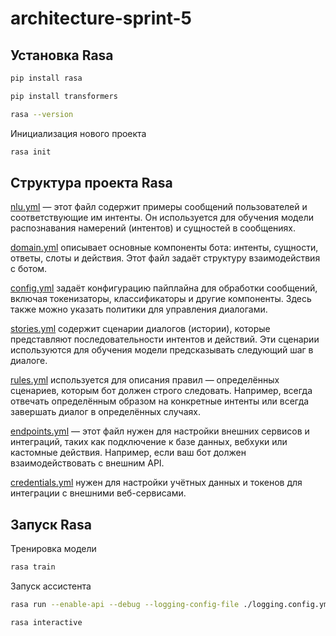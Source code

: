 # architecture-sprint-5

## Установка Rasa

```bash
pip install rasa
```

```bash
pip install transformers
```

```bash
rasa --version
```

Инициализация нового проекта

```bash
rasa init
```

## Структура проекта Rasa

[nlu.yml](./data/nlu.yml) — этот файл содержит примеры сообщений пользователей и соответствующие им интенты. Он 
используется для обучения модели распознавания намерений (интентов) и сущностей в сообщениях.

[domain.yml](./domain.yml) описывает основные компоненты бота: интенты, сущности, ответы, слоты и действия. Этот файл задаёт 
структуру взаимодействия с ботом.

[config.yml](./config.yml) задаёт конфигурацию пайплайна для обработки сообщений, включая токенизаторы, классификаторы и другие 
компоненты. Здесь также можно указать политики для управления диалогами.

[stories.yml](./data/stories.yml) содержит сценарии диалогов (истории), которые представляют последовательности интентов и 
действий. Эти сценарии используются для обучения модели предсказывать следующий шаг в диалоге.

[rules.yml](./data/rules.yml) используется для описания правил — определённых сценариев, которым бот должен строго следовать. 
Например, всегда отвечать определённым образом на конкретные интенты или всегда завершать диалог в определённых случаях.

[endpoints.yml](./endpoints.yml) — этот файл нужен для настройки внешних сервисов и интеграций, таких как подключение к базе 
данных, вебхуки или кастомные действия. Например, если ваш бот должен взаимодействовать с внешним API.

[credentials.yml](./credentials.yml) нужен для настройки учётных данных и токенов для интеграции с внешними веб-сервисами.

## Запуск Rasa

Тренировка модели

```bash
rasa train
```

Запуск ассистента

```bash
rasa run --enable-api --debug --logging-config-file ./logging.config.yml
```

```bash
rasa interactive
```
